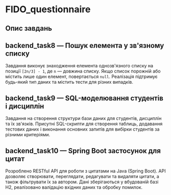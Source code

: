 # FIDO_questionnaire

## Опис завдань

## backend_task8 — Пошук елемента у зв'язному списку
Завдання виконує знаходження елемента однозв'язного списку на позиції `[2n/3] - 1`, де `n` — довжина списку. Якщо список порожній або містить лише один елемент, повертається `null`. Реалізація підтримує будь-який тип даних та містить тести для різних випадків.

## backend_task9 — SQL-моделювання студентів і дисциплін
Завдання на створення структури бази даних для студентів, дисциплін та їх зв'язків. Присутні SQL-скрипти для створення таблиць, додавання тестових даних і виконання основних запитів для вибірки студентів за різними критеріями.

## backend_task10 — Spring Boot застосунок для цитат
Розроблено RESTful API для роботи з цитатами на Java (Spring Boot). API дозволяє створювати, переглядати, редагувати та видаляти цитати, а також фільтрувати їх за автором. Дані зберігаються у вбудованій базі H2, реалізовано валідацію вхідних даних та обробку помилок.